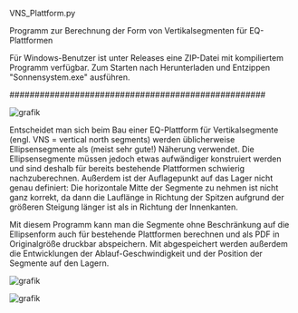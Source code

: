 VNS_Plattform.py

Programm zur Berechnung der Form von Vertikalsegmenten für EQ-Plattformen

Für Windows-Benutzer ist unter Releases eine ZIP-Datei mit kompiliertem Programm verfügbar. Zum Starten nach Herunterladen und Entzippen "Sonnensystem.exe" ausführen.

###################################################

![grafik](https://user-images.githubusercontent.com/98178269/210575555-ce00c8aa-44fd-403f-ac67-17c41c20b250.png)

Entscheidet man sich beim Bau einer EQ-Plattform für Vertikalsegmente (engl. VNS = vertical north segments) werden üblicherweise Ellipsensegmente als (meist sehr gute!) Näherung verwendet. Die Ellipsensegmente müssen jedoch etwas aufwändiger konstruiert werden und sind deshalb für bereits bestehende Plattformen schwierig nachzuberechnen. Außerdem ist der Auflagepunkt auf das Lager nicht genau definiert: Die horizontale Mitte der Segmente zu nehmen ist nicht ganz korrekt, da dann die Lauflänge in Richtung der Spitzen aufgrund der größeren Steigung länger ist als in Richtung der Innenkanten.

Mit diesem Programm kann man die Segmente ohne Beschränkung auf die Ellipsenform auch für bestehende Plattformen berechnen und als PDF in Originalgröße druckbar abspeichern. Mit abgespeichert werden außerdem die Entwicklungen der Ablauf-Geschwindigkeit und der Position der Segmente auf den Lagern.

![grafik](https://user-images.githubusercontent.com/98178269/210575836-fa726ee5-180c-43d1-957d-cb7094999d0e.png)

![grafik](https://user-images.githubusercontent.com/98178269/210576156-a3bcfdf3-93e8-4956-ad13-232114d9f376.png)
